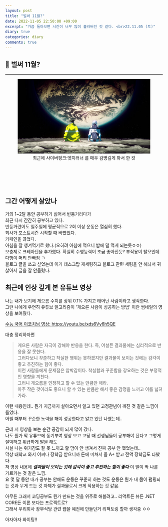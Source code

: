 ```yaml
---
layout: post
title: "벌써 11월?"
date: 2022-11-05 22:50:00 +09:00
excerpt: "가끔 돌아보면 시간이 너무 많이 흘러버린 것 같다. <br>22.11.05 (토)"
diary: true
categories: diary
comments: true
---
```


## 📌 벌써 11월?

---

<figure>
    <a href="/assets/img/grow/2022-11-05/cyber.jpg"><img src="/assets/img/grow/2022-11-05/cyber.jpg"></a>    
    <figcaption style="text-align:center">최근에 사이버펑크:엣지러너 를 매우 감명깊게 봐서 한 컷</figcaption>
</figure>

<br>
<br>

<br>
<br>

## 그간 어떻게 살았나

거의 1~2달 동안 공부하기 싫어서 빈둥거리다가  
최근 다시 간간히 공부하고 있다.  
빈둥거렸어도 일주일에 평균적으로 2회 이상 운동은 열심히 했다.  
회사가 포스트시즌 시작할 때 바빴었다.  
카페인을 끊었다.  
아침을 잘 챙겨먹기로 했다.(오히려 아침에 먹으니 밤에 덜 먹게 되는듯ㅇㅇ)  
보충제로 크레아틴을 추가했다. 확실히 수행능력이 조금 좋아진듯? 부작용이 탈모인데 다행이 머리 안빠짐 ㅋ  
블로그 글을 쓰고 싶었는데 이거 데스크탑 재세팅하고 블로그 관련 세팅을 안 해놔서 귀찮아서 글을 잘 안올렸다.

## 최근에 인상 깊게 본 유튜브 영상

나는 내가 보기에 게으름 수치를 상위 0.1% 가지고 태어난 사람이라고 생각한다.  
그런 나에게 우연히 유튜브 알고리즘이 '게으른 사람이 성공하는 방법' 이란 썸네일의 영상을 보여줬다.

<a href="https://youtu.be/xds6Vy6h5QE">수능 국어 이코치님 영상: https://youtu.be/xds6Vy6h5QE</a>

대충 정리하자면

> 게으른 사람은 자극이 강해야 반응을 한다. 즉, 어설픈 결과물에는 심리적으로 반응을 잘 못한다.  
> 그러다보니 꾸준하고 착실한 행위는 못하겠지만 결과물이 보이는 것에는 감각이 좋고 추진하는 힘이 좋다.  
> 이런 사람들에게 문제점은 압박감이다. 착실함과 꾸준함을 강요하는 것은 부정적인 영향을 끼친다.  
> 그러니 게으름을 인정하고 할 수 있는 만큼만 해라.  
> 아주 작은 것이라도 좋으니 할 수 있는 만큼만 해서 좋은 감정을 느끼고 이를 넓혀가라.

이런 내용인데.. 뭔가 지금까지 살아오면서 알고 있던 고정관념이 깨진 것 같은 느낌이 들었다.  
어릴 때부터 꾸준한 노력을 해야 성공한다고 알고 있던 나였는데..

근데 저 영상을 보는 순간 공감이 되게 많이 갔다.  
나도 뭔가 막 유튜브에 동기부여 영상 보고 고딩 때 선생님들이 공부해야 된다고 그렇게 절박하고 위급하게 말을 해도  
사실 나는 위기감도 잘 못 느끼고 할 맘이 안 생겨서 진짜 공부 안 했었는데..  
막상 대학교 와서 어쩌다 장학금 받으니까 돈에 미쳐서 올 A+ 받고 전액 장학금도 타봤다.  
저 영상 내용에 **_결과물이 보이는 것에 감각이 좋고 추진하는 힘이 좋다_** 이 말이 딱 나를 가르키는 것 같은 느낌.  
요 몇 달 동안 내가 공부는 안해도 운동은 꾸준히 하는 것도 운동은 뭔가 내 몸이 펌핑되는 것과 무게 드는 것 자체가 결과물로서 크게 작용하는 것 같음.

아무튼 그래서 코딩공부도 뭔가 만드는 것을 위주로 해볼려고.. 리액트든 뷰든 .NET CORE든 이론 보다는 프로젝트로?  
그래서 우리회사 장부식당 관련 웹을 예전에 만들던거 리팩토링 할까 생각중 ㅇㅇ

아자아자 화이팅!!

<br>
<br>
<br>
<br>

[jekyll-docs]: https://jekyllrb.com/docs/home
[jekyll-gh]: https://github.com/jekyll/jekyll
[jekyll-talk]: https://talk.jekyllrb.com/
